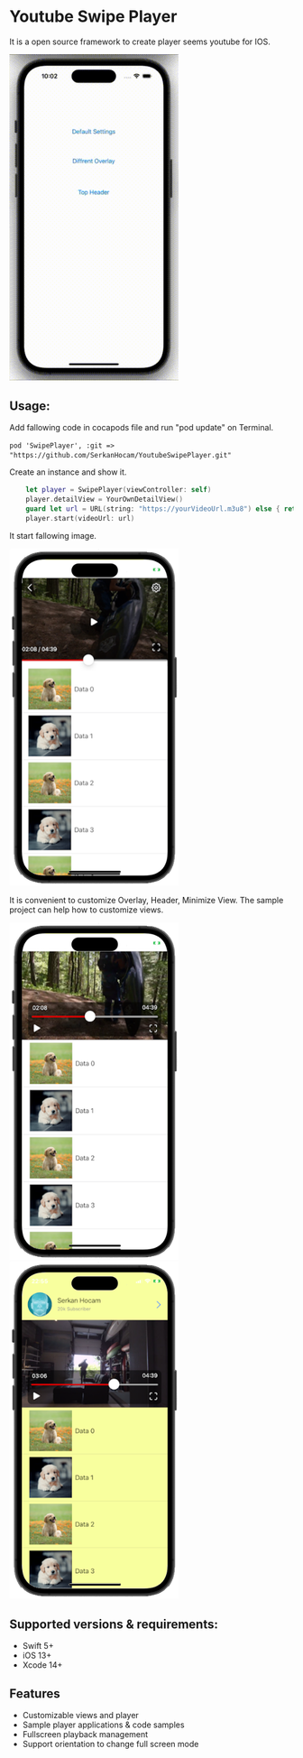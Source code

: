 
# Youtube Swipe Player

It is a open source framework to create player seems youtube for IOS.

<p float="left">
  <img src="/images/anim.gif" width="300" />
</p>

## Usage:

Add fallowing code in cocapods file and run "pod update" on Terminal.


`pod 'SwipePlayer', :git => "https://github.com/SerkanHocam/YoutubeSwipePlayer.git"`


Create an instance and show it.

```swift
    let player = SwipePlayer(viewController: self)
    player.detailView = YourOwnDetailView()
    guard let url = URL(string: "https://yourVideoUrl.m3u8") else { return }
    player.start(videoUrl: url)
```

It start fallowing image.

<p float="left">
  <img src="/images/default.png" width="300" />
</p>

It is convenient to customize Overlay, Header, Minimize View.
The sample project can help how to customize views.

<p float="left">
  <img src="/images/overlay.png" width="300" />
  <img src="/images/header.png" width="300" />
</p>

## Supported versions & requirements:

- Swift 5+
- iOS 13+
- Xcode 14+

## Features

- Customizable views and player 
- Sample player applications & code samples
- Fullscreen playback management
- Support orientation to change full screen mode



